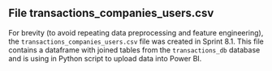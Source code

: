 ## File transactions_companies_users.csv 

For brevity (to avoid repeating data preprocessing and feature engineering), the `transactions_companies_users.csv` file was created in Sprint 8.1.
This file contains a dataframe with joined tables from the `transactions_db` database and is using in Python script to upload data into Power BI.
